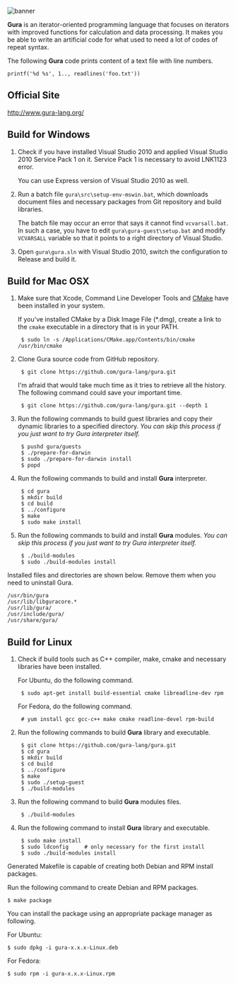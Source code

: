 ![banner](http://www.gura-lang.org/images/banner.png)

**Gura** is an iterator-oriented programming language that focuses on
iterators with improved functions for calculation and data processing.
It makes you be able to write an artificial code for what used to need a lot
of codes of repeat syntax.

The following **Gura** code prints content of a text file with line numbers.

    printf('%d %s', 1.., readlines('foo.txt'))

Official Site
-------------
http://www.gura-lang.org/


Build for Windows
-----------------
1. Check if you have installed Visual Studio 2010 and applied Visual Studio 2010 Service Pack 1 on it.
   Service Pack 1 is necessary to avoid LNK1123 error.
   
   You can use Express version of Visual Studio 2010 as well.

2. Run a batch file `gura\src\setup-env-mswin.bat`, which downloads document
   files and necessary packages from Git repository and build libraries.

   The batch file may occur an error that says it cannot find `vcvarsall.bat`.
   In such a case, you have to edit `gura\gura-guest\setup.bat`
   and modify `VCVARSALL` variable so that it points to a right directory of
   Visual Studio.

3. Open `gura\gura.sln` with Visual Studio 2010, switch the configuration to
   Release and build it.


Build for Mac OSX
-----------------
1. Make sure that Xcode, Command Line Developer Tools
   and [CMake](http://www.cmake.org/download/) have been installed in your system.

   If you've installed CMake by a Disk Image File (*.dmg),
   create a link to the `cmake` executable in a directory that is in your PATH.

        $ sudo ln -s /Applications/CMake.app/Contents/bin/cmake /usr/bin/cmake

2. Clone Gura source code from GitHub repository.

        $ git clone https://github.com/gura-lang/gura.git

   I'm afraid that would take much time as it tries to retrieve all the history.
   The following command could save your important time.
   
        $ git clone https://github.com/gura-lang/gura.git --depth 1

3. Run the following commands to build guest libraries and copy their dynamic libraries
   to a specified directory.
   *You can skip this process if you just want to try Gura interpreter itself.*

        $ pushd gura/guests
        $ ./prepare-for-darwin
		$ sudo ./prepare-for-darwin install
        $ popd

4. Run the following commands to build and install **Gura** interpreter.

		$ cd gura
        $ mkdir build
        $ cd build
        $ ../configure
        $ make
        $ sudo make install


5. Run the following commands to build and install **Gura** modules.
   *You can skip this process if you just want to try Gura interpreter itself.*

        $ ./build-modules
        $ sudo ./build-modules install

Installed files and directories are shown below.
Remove them when you need to uninstall Gura.

    /usr/bin/gura
    /usr/lib/libguracore.*
    /usr/lib/gura/
    /usr/include/gura/
    /usr/share/gura/


Build for Linux
---------------
1. Check if build tools such as C++ compiler, make, cmake and necessary
   libraries have been installed.

   For Ubuntu, do the following command.

        $ sudo apt-get install build-essential cmake libreadline-dev rpm

   For Fedora, do the following command.

        # yum install gcc gcc-c++ make cmake readline-devel rpm-build

2. Run the following commands to build **Gura** library and executable.

        $ git clone https://github.com/gura-lang/gura.git
        $ cd gura
        $ mkdir build
        $ cd build
        $ ../configure
        $ make
        $ sudo ./setup-guest
        $ ./build-modules

4. Run the following command to build **Gura** modules files.

        $ ./build-modules

3. Run the following command to install **Gura** library and executable.

        $ sudo make install
        $ sudo ldconfig     # only necessary for the first install
        $ sudo ./build-modules install

Generated Makefile is capable of creating both Debian and RPM install packages.

Run the following command to create Debian and RPM packages.

    $ make package

You can install the package using an appropriate package manager as following.

For Ubuntu:

    $ sudo dpkg -i gura-x.x.x-Linux.deb

For Fedora:

    $ sudo rpm -i gura-x.x.x-Linux.rpm
